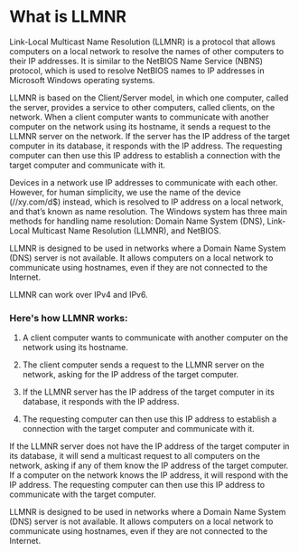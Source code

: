 

# What is LLMNR

Link-Local Multicast Name Resolution (LLMNR) is a protocol that allows computers on a local network to resolve the names of other computers to their IP addresses. It is similar to the NetBIOS Name Service (NBNS) protocol, which is used to resolve NetBIOS names to IP addresses in Microsoft Windows operating systems.

LLMNR is based on the Client/Server model, in which one computer, called the server, provides a service to other computers, called clients, on the network. When a client computer wants to communicate with another computer on the network using its hostname, it sends a request to the LLMNR server on the network. If the server has the IP address of the target computer in its database, it responds with the IP address. The requesting computer can then use this IP address to establish a connection with the target computer and communicate with it.

Devices in a network use IP addresses to communicate with each other. However, for human simplicity, we use the name of the device (//xy.com/d$) instead, which is resolved to IP address on a local network, and that’s known as name resolution. The Windows system has three main methods for handling name resolution: Domain Name System (DNS), Link-Local Multicast Name Resolution (LLMNR), and NetBIOS.

LLMNR is designed to be used in networks where a Domain Name System (DNS) server is not available. It allows computers on a local network to communicate using hostnames, even if they are not connected to the Internet.

LLMNR can work over IPv4 and IPv6.


### Here's how LLMNR works:

1.  A client computer wants to communicate with another computer on the network using its hostname.
    
2.  The client computer sends a request to the LLMNR server on the network, asking for the IP address of the target computer.
    
3.  If the LLMNR server has the IP address of the target computer in its database, it responds with the IP address.
    
4.  The requesting computer can then use this IP address to establish a connection with the target computer and communicate with it.
    

If the LLMNR server does not have the IP address of the target computer in its database, it will send a multicast request to all computers on the network, asking if any of them know the IP address of the target computer. If a computer on the network knows the IP address, it will respond with the IP address. The requesting computer can then use this IP address to communicate with the target computer.

LLMNR is designed to be used in networks where a Domain Name System (DNS) server is not available. It allows computers on a local network to communicate using hostnames, even if they are not connected to the Internet.